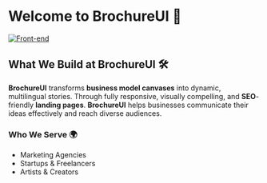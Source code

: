 # Welcome to BrochureUI 🌟

[![Front-end](https://skillicons.dev/icons?i=html,css,js,vite,react,redux)](https://skillicons.dev)

## What We Build at BrochureUI 🛠️

**BrochureUI** transforms **business model canvases** into dynamic, multilingual stories. Through fully responsive, visually compelling, and **SEO**-friendly **landing pages**. **BrochureUI** helps businesses communicate their ideas effectively and reach diverse audiences.

### Who We Serve 🌍

- Marketing Agencies
- Startups & Freelancers
- Artists & Creators
